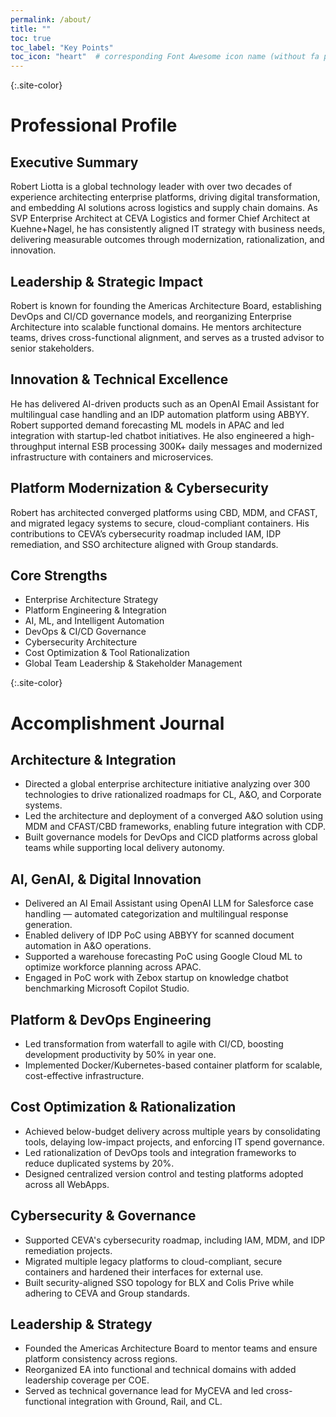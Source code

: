 ```yaml
---
permalink: /about/
title: ""
toc: true
toc_label: "Key Points"
toc_icon: "heart"  # corresponding Font Awesome icon name (without fa prefix)
---
```


{:.site-color}
# Professional Profile

## Executive Summary

Robert Liotta is a global technology leader with over two decades of experience architecting enterprise platforms, driving digital transformation, and embedding AI solutions across logistics and supply chain domains. As SVP Enterprise Architect at CEVA Logistics and former Chief Architect at Kuehne+Nagel, he has consistently aligned IT strategy with business needs, delivering measurable outcomes through modernization, rationalization, and innovation.

## Leadership & Strategic Impact
Robert is known for founding the Americas Architecture Board, establishing DevOps and CI/CD governance models, and reorganizing Enterprise Architecture into scalable functional domains. He mentors architecture teams, drives cross-functional alignment, and serves as a trusted advisor to senior stakeholders.

## Innovation & Technical Excellence
He has delivered AI-driven products such as an OpenAI Email Assistant for multilingual case handling and an IDP automation platform using ABBYY. Robert supported demand forecasting ML models in APAC and led integration with startup-led chatbot initiatives. He also engineered a high-throughput internal ESB processing 300K+ daily messages and modernized infrastructure with containers and microservices.

## Platform Modernization & Cybersecurity
Robert has architected converged platforms using CBD, MDM, and CFAST, and migrated legacy systems to secure, cloud-compliant containers. His contributions to CEVA’s cybersecurity roadmap included IAM, IDP remediation, and SSO architecture aligned with Group standards.

## Core Strengths
- Enterprise Architecture Strategy
- Platform Engineering & Integration
- AI, ML, and Intelligent Automation
- DevOps & CI/CD Governance
- Cybersecurity Architecture
- Cost Optimization & Tool Rationalization
- Global Team Leadership & Stakeholder Management

{:.site-color}
# Accomplishment Journal 

## Architecture & Integration
- Directed a global enterprise architecture initiative analyzing over 300 technologies to drive rationalized roadmaps for CL, A&O, and Corporate systems.
- Led the architecture and deployment of a converged A&O solution using MDM and CFAST/CBD frameworks, enabling future integration with CDP.
- Built governance models for DevOps and CICD platforms across global teams while supporting local delivery autonomy.

## AI, GenAI, & Digital Innovation
- Delivered an AI Email Assistant using OpenAI LLM for Salesforce case handling — automated categorization and multilingual response generation.
- Enabled delivery of IDP PoC using ABBYY for scanned document automation in A&O operations.
- Supported a warehouse forecasting PoC using Google Cloud ML to optimize workforce planning across APAC.
- Engaged in PoC work with Zebox startup on knowledge chatbot benchmarking Microsoft Copilot Studio.

## Platform & DevOps Engineering
- Led transformation from waterfall to agile with CI/CD, boosting development productivity by 50% in year one.
- Implemented Docker/Kubernetes-based container platform for scalable, cost-effective infrastructure.

## Cost Optimization & Rationalization
- Achieved below-budget delivery across multiple years by consolidating tools, delaying low-impact projects, and enforcing IT spend governance.
- Led rationalization of DevOps tools and integration frameworks to reduce duplicated systems by 20%.
- Designed centralized version control and testing platforms adopted across all WebApps.

## Cybersecurity & Governance
- Supported CEVA's cybersecurity roadmap, including IAM, MDM, and IDP remediation projects.
- Migrated multiple legacy platforms to cloud-compliant, secure containers and hardened their interfaces for external use.
- Built security-aligned SSO topology for BLX and Colis Prive while adhering to CEVA and Group standards.

## Leadership & Strategy
- Founded the Americas Architecture Board to mentor teams and ensure platform consistency across regions.
- Reorganized EA into functional and technical domains with added leadership coverage per COE.
- Served as technical governance lead for MyCEVA and led cross-functional integration with Ground, Rail, and CL.
